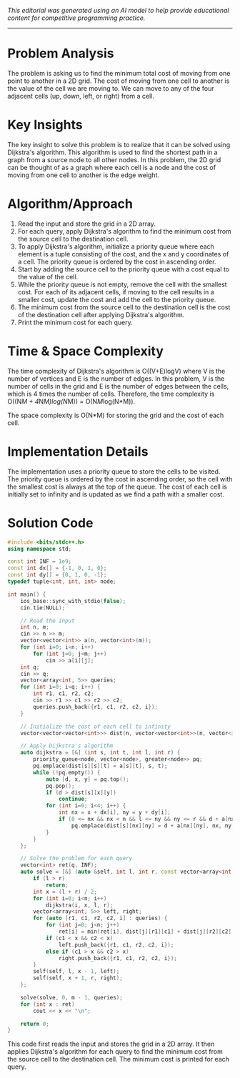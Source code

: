 *This editorial was generated using an AI model to help provide educational content for competitive programming practice.*

---

# Problem Analysis

The problem is asking us to find the minimum total cost of moving from one point to another in a 2D grid. The cost of moving from one cell to another is the value of the cell we are moving to. We can move to any of the four adjacent cells (up, down, left, or right) from a cell.

# Key Insights

The key insight to solve this problem is to realize that it can be solved using Dijkstra's algorithm. This algorithm is used to find the shortest path in a graph from a source node to all other nodes. In this problem, the 2D grid can be thought of as a graph where each cell is a node and the cost of moving from one cell to another is the edge weight.

# Algorithm/Approach

1. Read the input and store the grid in a 2D array.
2. For each query, apply Dijkstra's algorithm to find the minimum cost from the source cell to the destination cell.
3. To apply Dijkstra's algorithm, initialize a priority queue where each element is a tuple consisting of the cost, and the x and y coordinates of a cell. The priority queue is ordered by the cost in ascending order.
4. Start by adding the source cell to the priority queue with a cost equal to the value of the cell.
5. While the priority queue is not empty, remove the cell with the smallest cost. For each of its adjacent cells, if moving to the cell results in a smaller cost, update the cost and add the cell to the priority queue.
6. The minimum cost from the source cell to the destination cell is the cost of the destination cell after applying Dijkstra's algorithm.
7. Print the minimum cost for each query.

# Time & Space Complexity

The time complexity of Dijkstra's algorithm is O((V+E)logV) where V is the number of vertices and E is the number of edges. In this problem, V is the number of cells in the grid and E is the number of edges between the cells, which is 4 times the number of cells. Therefore, the time complexity is O((N*M + 4*N*M)log(N*M)) = O(N*M*log(N*M)).

The space complexity is O(N*M) for storing the grid and the cost of each cell.

# Implementation Details

The implementation uses a priority queue to store the cells to be visited. The priority queue is ordered by the cost in ascending order, so the cell with the smallest cost is always at the top of the queue. The cost of each cell is initially set to infinity and is updated as we find a path with a smaller cost.

# Solution Code

```cpp
#include <bits/stdc++.h>
using namespace std;

const int INF = 1e9;
const int dx[] = {-1, 0, 1, 0};
const int dy[] = {0, 1, 0, -1};
typedef tuple<int, int, int> node;

int main() {
    ios_base::sync_with_stdio(false);
    cin.tie(NULL);

    // Read the input
    int n, m;
    cin >> n >> m;
    vector<vector<int>> a(n, vector<int>(m));
    for (int i=0; i<n; i++)
        for (int j=0; j<m; j++)
            cin >> a[i][j];
    int q;
    cin >> q;
    vector<array<int, 5>> queries;
    for (int i=0; i<q; i++) {
        int r1, c1, r2, c2;
        cin >> r1 >> c1 >> r2 >> c2;
        queries.push_back({r1, c1, r2, c2, i});
    }

    // Initialize the cost of each cell to infinity
    vector<vector<vector<int>>> dist(n, vector<vector<int>>(n, vector<int>(m, INF)));

    // Apply Dijkstra's algorithm
    auto dijkstra = [&] (int s, int t, int l, int r) {
        priority_queue<node, vector<node>, greater<node>> pq;
        pq.emplace(dist[s][s][t] = a[s][t], s, t);
        while (!pq.empty()) {
            auto [d, x, y] = pq.top();
            pq.pop();
            if (d > dist[s][x][y])
                continue;
            for (int i=0; i<4; i++) {
                int nx = x + dx[i], ny = y + dy[i];
                if (0 <= nx && nx < n && l <= ny && ny <= r && d + a[nx][ny] < dist[s][nx][ny])
                    pq.emplace(dist[s][nx][ny] = d + a[nx][ny], nx, ny);
            }
        }
    };

    // Solve the problem for each query
    vector<int> ret(q, INF);
    auto solve = [&] (auto &self, int l, int r, const vector<array<int, 5>> &queries) {
        if (l > r)
            return;
        int x = (l + r) / 2;
        for (int i=0; i<n; i++)
            dijkstra(i, x, l, r);
        vector<array<int, 5>> left, right;
        for (auto [r1, c1, r2, c2, i] : queries) {
            for (int j=0; j<n; j++)
                ret[i] = min(ret[i], dist[j][r1][c1] + dist[j][r2][c2] - a[j][x]);
            if (c1 < x && c2 < x)
                left.push_back({r1, c1, r2, c2, i});
            else if (c1 > x && c2 > x)
                right.push_back({r1, c1, r2, c2, i});
        }
        self(self, l, x - 1, left);
        self(self, x + 1, r, right);
    };

    solve(solve, 0, m - 1, queries);
    for (int x : ret)
        cout << x << "\n";

    return 0;
}
```
This code first reads the input and stores the grid in a 2D array. It then applies Dijkstra's algorithm for each query to find the minimum cost from the source cell to the destination cell. The minimum cost is printed for each query.